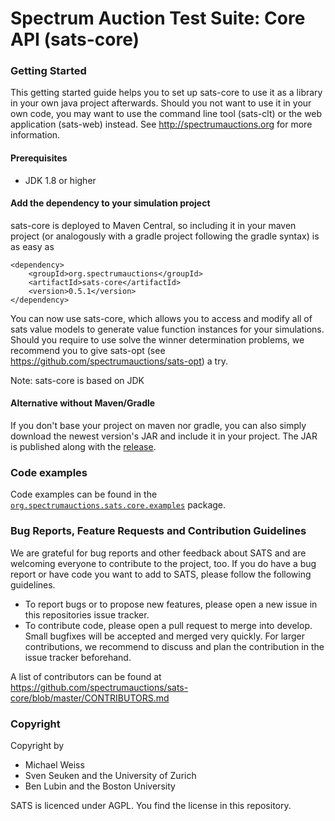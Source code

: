 # Spectrum Auction Test Suite: Core API (sats-core)

### Getting Started
This getting started guide helps you to set up sats-core to use it as a library in your own java project afterwards. 
Should you not want to use it in your own code, you may want to use the command line tool (sats-clt) or the web application (sats-web) instead. See 
http://spectrumauctions.org for more information.

#### Prerequisites
* JDK 1.8 or higher

#### Add the dependency to your simulation project
sats-core is deployed to Maven Central, so including it in your maven project (or analogously with a gradle project following the gradle syntax) is as easy as 
```
<dependency>
    <groupId>org.spectrumauctions</groupId>
    <artifactId>sats-core</artifactId>
    <version>0.5.1</version>
</dependency>
```
You can now use sats-core, which allows you to access and modify all of sats value models to generate value function instances for your simulations.
Should you require to use solve the winner determination problems, we recommend you to give sats-opt (see https://github.com/spectrumauctions/sats-opt) a try.

Note: sats-core is based on JDK

#### Alternative without Maven/Gradle
If you don't base your project on maven nor gradle, you can also simply download the newest version's JAR and include it in your project. The JAR is published along with the [release](https://github.com/spectrumauctions/sats-core/releases/).

### Code examples
Code examples can be found in the
[`org.spectrumauctions.sats.core.examples`](https://github.com/spectrumauctions/sats-core/tree/master/src/test/java/org/spectrumauctions/sats/core/examples)
package. 

### Bug Reports, Feature Requests and Contribution Guidelines
We are grateful for bug reports and other feedback about SATS and are welcoming everyone to contribute to the project, too. 
If you do have a bug report or have code you want to add to SATS, please follow the following guidelines.
* To report bugs or to propose new features, please open a new issue in this repositories issue tracker. 
* To contribute code, please open a pull request to merge into develop. Small bugfixes will be accepted and merged very quickly. 
For larger contributions, we recommend to discuss and plan the contribution in the issue tracker beforehand.

A list of contributors can be found at 
https://github.com/spectrumauctions/sats-core/blob/master/CONTRIBUTORS.md

### Copyright
Copyright by
* Michael Weiss
* Sven Seuken and the University of Zurich
* Ben Lubin and the Boston University

SATS is licenced under AGPL. You find the license in this repository. 
